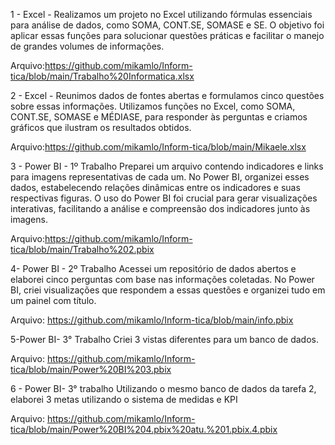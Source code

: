1 - Excel -
Realizamos um projeto no Excel utilizando fórmulas essenciais para análise de dados, como SOMA, CONT.SE, SOMASE e SE. O objetivo foi aplicar essas funções para solucionar questões práticas e facilitar o manejo de grandes volumes de informações.

Arquivo:https://github.com/mikamlo/Inform-tica/blob/main/Trabalho%20Informatica.xlsx

2 - Excel  - 
Reunimos dados de fontes abertas e formulamos cinco questões sobre essas informações. Utilizamos funções no Excel, como SOMA, CONT.SE, SOMASE e MÉDIASE, para responder às perguntas e criamos gráficos que ilustram os resultados obtidos.

Arquivo:https://github.com/mikamlo/Inform-tica/blob/main/Mikaele.xlsx

3 - Power BI - 1º Trabalho
Preparei um arquivo contendo indicadores e links para imagens representativas de cada um. No Power BI, organizei esses dados, estabelecendo relações dinâmicas entre os indicadores e suas respectivas figuras. O uso do Power BI foi crucial para gerar visualizações interativas, facilitando a análise e compreensão dos indicadores junto às imagens.

Arquivo:https://github.com/mikamlo/Inform-tica/blob/main/Trabalho%202.pbix

4- Power BI - 2º Trabalho
Acessei um repositório de dados abertos e elaborei cinco perguntas com base nas informações coletadas. No Power BI, criei visualizações que respondem a essas questões e organizei tudo em um painel com título.

Arquivo: https://github.com/mikamlo/Inform-tica/blob/main/info.pbix


5-Power BI- 3° Trabalho
Criei 3 vistas diferentes para um banco de dados.

Arquivo: https://github.com/mikamlo/Inform-tica/blob/main/Power%20BI%203.pbix

6 - Power BI- 3° trabalho
Utilizando o mesmo banco de dados da tarefa 2, elaborei 3 metas utilizando o sistema de medidas e KPI

Arquivo: https://github.com/mikamlo/Inform-tica/blob/main/Power%20BI%204.pbix%20atu.%201.pbix.4.pbix
